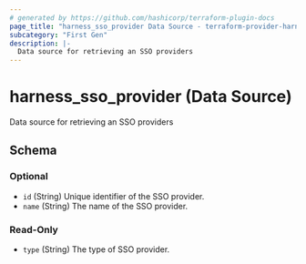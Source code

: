 ```yaml
---
# generated by https://github.com/hashicorp/terraform-plugin-docs
page_title: "harness_sso_provider Data Source - terraform-provider-harness"
subcategory: "First Gen"
description: |-
  Data source for retrieving an SSO providers
---
```


# harness_sso_provider (Data Source)

Data source for retrieving an SSO providers



<!-- schema generated by tfplugindocs -->
## Schema

### Optional

- `id` (String) Unique identifier of the SSO provider.
- `name` (String) The name of the SSO provider.

### Read-Only

- `type` (String) The type of SSO provider.
